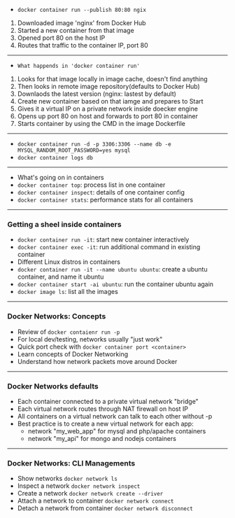 - `docker container run --publish 80:80 ngix`
1. Downloaded image 'nginx' from Docker Hub
2. Started a new container from that image
3. Opened port 80 on the host IP
4. Routes that traffic to the container IP, port 80



-----
- `What happends in 'docker container run'`
1. Looks for that image locally in image cache, doesn't find anything
2. Then looks in remote image repository(defaults to Docker Hub)
3. Downlaods the latest version (nginx: lastest by default)
4. Create new container based on that iamge and prepares to Start
5. Gives it a virtual IP on a private network inside doecker engine
6. Opens up port 80 on host and forwards to port 80 in container
7. Starts container by using the CMD in the image Dockerfile


-------

- `docker container run -d -p 3306:3306 --name db -e MYSQL_RANDOM_ROOT_PASSWORD=yes mysql`
- `docker container logs db`



-----
- What's going on in containers
- `docker container top`: process list in one container
- `docker container inspect`: details of one container config
- `docker container stats`: performance stats for all containers

-------

### Getting a sheel inside containers
- `docker container run -it`: start new container interactively
- `docker container exec -it`: run additional command in existing container
- Different Linux distros in containers
- `docker container run -it --name ubuntu ubuntu`: create a ubuntu container, and name it ubuntu
- `docker container start -ai ubuntu`: run the container ubuntu again
- `docker image ls`: list all the images


-------
### Docker Networks: Concepts
- Review of `docker contaienr run -p`
- For local dev/testing, networks usually "just work"
- Quick port check with `docker container port <container>`
- Learn concepts of Docker Networking
- Understand how network packets move around Docker
-----
### Docker Networks defaults
- Each container connected to a private virtual network "bridge"
- Each virtual network routes through NAT firewall on host IP
- All containers on a virtual network can talk to each other without -p
- Best practice is to create a new virtual network for each app:
  - network "my_web_app" for mysql and php/apache containers
  - network "my_api" for mongo and nodejs containers
--------

### Docker Networks: CLI Managements
- Show networks `docker network ls`
- Inspect a network `docker network inspect`
- Create a network `docker network create --driver`
- Attach a network to container `docker network connect`
- Detach a network from container `docker network disconnect`
